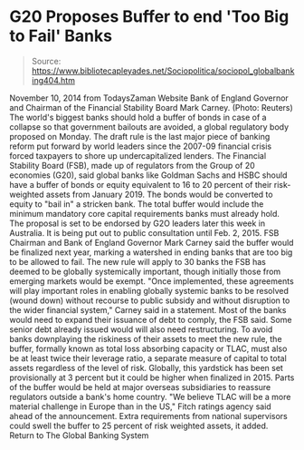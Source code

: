 # G20 Proposes Buffer to end 'Too Big to Fail' Banks

> Source: https://www.bibliotecapleyades.net/Sociopolitica/sociopol_globalbanking404.htm

November 10, 2014
from TodaysZaman Website
Bank of England Governor and Chairman
of the Financial Stability Board Mark Carney.
(Photo: Reuters)
The world's biggest banks
should hold a buffer of bonds in case of a collapse
so that government bailouts are avoided,
a global regulatory body proposed on Monday.
The draft rule is the last major piece of banking reform put forward by world leaders since the 2007-09 financial crisis forced taxpayers to shore up undercapitalized lenders.
The Financial Stability Board (FSB), made up of regulators from the Group of 20 economies (G20), said global banks like Goldman Sachs and HSBC should have a buffer of bonds or equity equivalent to 16 to 20 percent of their risk-weighted assets from January 2019.
The bonds would be converted to equity to "bail in" a stricken bank. The total buffer would include the minimum mandatory core capital requirements banks must already hold. The proposal is set to be endorsed by G2O leaders later this week in Australia.
It is being put out to public consultation until Feb. 2, 2015. FSB Chairman and Bank of England Governor Mark Carney said the buffer would be finalized next year, marking a watershed in ending banks that are too big to be allowed to fail.
The new rule will apply to 30 banks the FSB has deemed to be globally systemically important, though initially those from emerging markets would be exempt.
"Once implemented, these agreements will play important roles in enabling globally systemic banks to be resolved (wound down) without recourse to public subsidy and without disruption to the wider financial system," Carney said in a statement.
Most of the banks would need to expand their issuance of debt to comply, the FSB said.
Some senior debt already issued would will also need restructuring. To avoid banks downplaying the riskiness of their assets to meet the new rule, the buffer, formally known as total loss absorbing capacity or TLAC, must also be at least twice their leverage ratio, a separate measure of capital to total assets regardless of the level of risk. Globally, this yardstick has been set provisionally at 3 percent but it could be higher when finalized in 2015.
Parts of the buffer would be held at major overseas subsidiaries to reassure regulators outside a bank's home country.
"We believe TLAC will be a more material challenge in Europe than in the US," Fitch ratings agency said ahead of the announcement.
Extra requirements from national supervisors could swell the buffer to 25 percent of risk weighted assets, it added.
Return to The Global Banking System
